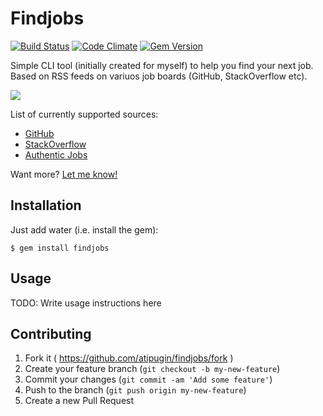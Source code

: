 # Findjobs

[![Build Status](https://travis-ci.org/atipugin/findjobs.svg)](https://travis-ci.org/atipugin/findjobs)
[![Code Climate](https://codeclimate.com/github/atipugin/findjobs/badges/gpa.svg)](https://codeclimate.com/github/atipugin/findjobs)
[![Gem Version](https://badge.fury.io/rb/findjobs.svg)](http://badge.fury.io/rb/findjobs)

Simple CLI tool (initially created for myself) to help you find your next job. Based on RSS feeds on variuos job boards (GitHub, StackOverflow etc).

![](https://dl.dropboxusercontent.com/u/5813290/github/findjobs/preview.gif)

List of currently supported sources:
- [GitHub](https://jobs.github.com/)
- [StackOverflow](https://careers.stackoverflow.com/)
- [Authentic Jobs](https://authenticjobs.com/)

Want more? [Let me know!](https://github.com/atipugin/findjobs/issues/new)

## Installation

Just add water (i.e. install the gem):

    $ gem install findjobs

## Usage

TODO: Write usage instructions here

## Contributing

1. Fork it ( https://github.com/atipugin/findjobs/fork )
2. Create your feature branch (`git checkout -b my-new-feature`)
3. Commit your changes (`git commit -am 'Add some feature'`)
4. Push to the branch (`git push origin my-new-feature`)
5. Create a new Pull Request
